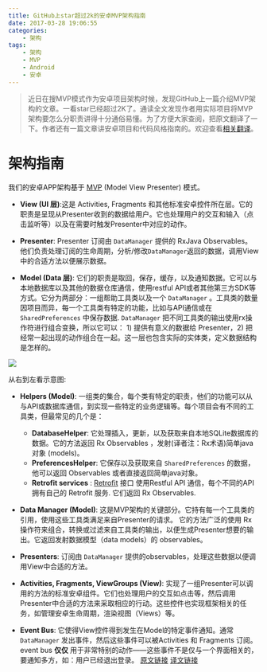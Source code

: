 ```yaml
---
title: GitHub上star超过2k的安卓MVP架构指南
date: 2017-03-28 19:06:55
categories:
    - 架构
tags:
    - 架构
    - MVP
    - Android
    - 安卓
---
```

> 近日在搜MVP模式作为安卓项目架构时候，发现GitHub上一篇介绍MVP架构的文章。一看star已经超过2K了。通读全文发现作者用实际项目将MVP架构要怎么分职责讲得十分通俗易懂。为了方便大家查阅，把原文翻译了一下。作者还有一篇文章讲安卓项目和代码风格指南的。欢迎查看[相关翻译](http://www.suqishuo.cn/android-project-and-code-guidelines/)。

# 架构指南
我们的安卓APP架构基于 [MVP](https://en.wikipedia.org/wiki/Model–view–presenter) (Model View Presenter) 模式。
* __View (UI 层)__:这是 Activities, Fragments 和其他标准安卓控件所在层。它的职责是呈现从Presenter收到的数据给用户。它也处理用户的交互和输入（点击监听等）以及在需要时触发Presenter中对应的动作。

* __Presenter__: Presenter 订阅由 `DataManager` 提供的 RxJava Observables。他们负责处理订阅的生命周期，分析/修改`DataManager`返回的数据，调用View中的合适方法以便展示数据。

* __Model (Data 层)__: 它们的职责是取回，保存，缓存，以及通知数据。它可以与本地数据库以及其他的数据仓库通信，使用restful API或者其他第三方SDK等方式。它分为两部分：一组帮助工具类以及一个  `DataManager` 。工具类的数量因项目而异，每一个工具类有特定的功能，比如与API通信或在 `SharedPreferences` 中保存数据.  `DataManager`  把不同工具类的输出使用rx操作符进行组合变换，所以它可以： 1) 提供有意义的数据给 Presenter，2) 把经常一起出现的动作组合在一起。这一层也包含实际的实体类，定义数据结构是怎样的。

![](/images/mvp_architecture_diagram.png)

从右到左看示意图:

* __Helpers (Model)__: 一组类的集合，每个类有特定的职责，他们的功能可以从与API或数据库通信，到实现一些特定的业务逻辑等。每个项目会有不同的工具类，但最常见的几个是：
	- __DatabaseHelper__: 它处理插入，更新，以及获取来自本地SQLite数据库的数据。它的方法返回 Rx Observables ，发射(译者注：Rx术语)简单java对象 (models)。
	- __PreferencesHelper__: 它保存以及获取来自 `SharedPreferences` 的数据，他可以返回 Observables 或者直接返回简单java对象。
	- __Retrofit services__ : [Retrofit](http://square.github.io/retrofit) 接口 使用Restful API 通信，每个不同的API拥有自己的 Retrofit 服务. 它们返回 Rx Observables.

* __Data Manager (Model)__: 这是MVP架构的关键部分。它持有每一个工具类的引用，使用这些工具类满足来自Presenter的请求。 它的方法广泛的使用 Rx 操作符来组合，转换或过滤来自工具类的输出，以便生成Presenter想要的输出。它返回发射数据模型（data models）的 observables。

* __Presenters__: 订阅由  `DataManager`  提供的observables，处理这些数据以便调用View中合适的方法。

* __Activities, Fragments, ViewGroups (View)__: 实现了一组Presenter可以调用的方法的标准安卓组件。它们也处理用户的交互如点击等，然后调用Presenter中合适的方法来采取相应的行动。这些控件也实现框架相关的任务，如管理安卓生命周期，渲染视图（Views）等。

* __Event Bus__: 它使得View控件得到发生在Model的特定事件通知。通常  `DataManager` 发出事件，然后这些事件可以被Activities 和 Fragments 订阅。  event bus  **仅仅** 用于非常特别的动作——这些事件不是仅与一个界面相关的，要通知多方，如：用户已经退出登录。
[原文链接](https://github.com/ribot/android-guidelines/blob/master/architecture_guidelines/android_architecture.md)
[译文链接](http://www.suqishuo.cn/android-architecture-guideline-for-mvp/)